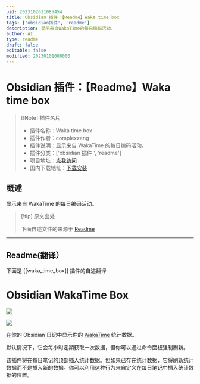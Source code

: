 ```yaml
---
uid: 2023102611085454
title: Obsidian 插件：【Readme】Waka time box
tags: ['obsidian插件', 'readme']
description: 显示来自WakaTime的每日编码活动。
author: AI
type: readme
draft: false
editable: false
modified: 20230101000000
---
```


# Obsidian 插件：【Readme】Waka time box

> [!Note] 插件名片
> - 插件名称：Waka time box
> - 插件作者：complexzeng
> - 插件说明：显示来自 WakaTime 的每日编码活动。
> - 插件分类：['obsidian 插件 ', 'readme']
> - 项目地址：[点我访问](https://github.com/simonla/obsidian_waka_box)
> - 国内下载地址：[下载安装](https://pkmer.cn/products/plugin/pluginMarket/?waka_time_box)

## 概述

显示来自 WakaTime 的每日编码活动。

> [!tip] 原文出处
>
>下面自述文件的来源于 [Readme](https://ghproxy.net/https://raw.githubusercontent.com/simonla/obsidian_waka_box/master/README.md)

---

## Readme(翻译）

下面是 [[waka_time_box]] 插件的自述翻译

# Obsidian WakaTime Box

![](./docs/screenshot.webp)

![](./docs/screenshot_2.webp)

在你的 Obsidian 日记中显示你的 [WakaTime](https://wakatime.com/) 统计数据。

默认情况下，它会每小时定期获取一次数据，但你可以通过命令面板强制刷新。

该插件将在每日笔记的顶部插入统计数据。但如果已存在统计数据，它将刷新统计数据而不是插入新的数据。你可以利用这种行为来自定义在每日笔记中插入统计数据的位置。
